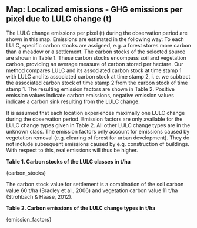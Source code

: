 ## Map: Localized emissions - GHG emissions per pixel due to LULC change (t)

The LULC change emissions per pixel (t) during the observation period are shown in this map.
Emissions are estimated in the following way: To each LULC, specific carbon stocks are assigned, e.g. a forest stores more carbon than a meadow or a settlement.
The carbon stocks of the selected source are shown in Table 1.
These carbon stocks encompass soil and vegetation carbon, providing an average measure of carbon stored per hectare.
Our method compares LULC and its associated carbon stock at time stamp 1 with LULC and its associated carbon stock at time stamp 2, i. e. we subtract the associated carbon stock of time stamp 2 from the carbon stock of time stamp 1.
The resulting emission factors are shown in Table 2.
Positive emission values indicate carbon emissions, negative emission values indicate a carbon sink resulting from the LULC change.

It is assumed that each location experiences maximally one LULC change during the observation period.
Emission factors are only available for the LULC change types given in Table 2.
All other LULC change types are in the unknown class.
The emission factors only account for emissions caused by vegetation removal (e.g. clearing of forest for urban development).
They do not include subsequent emissions caused by e.g. construction of buildings.
With respect to this, real emissions will thus be higher.

**Table 1. Carbon stocks of the LULC classes in t/ha**

{carbon_stocks}

The carbon stock value for settlement is a combination of the soil carbon value 60 t/ha (Bradley et al., 2006) and vegetation carbon value 11 t/ha (Strohbach & Haase, 2012).

**Table 2. Carbon emissions of the LULC change types in t/ha**

{emission_factors}